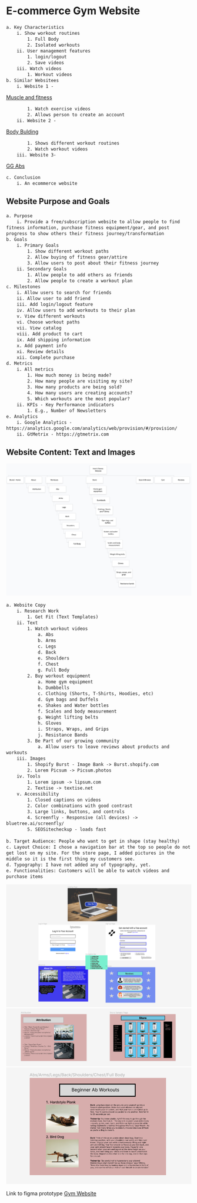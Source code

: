 # E-commerce Gym Website
	a. Key Characteristics
		i. Show workout routines
			1. Full Body
			2. Isolated workouts
		ii. User management features
			1. login/logout
			2. Save videos
		iii. Watch videos
			1. Workout videos
	b. Similar Websitees
		i. Website 1 - 
[Muscle and fitness](https://www.muscleandfitness.com/)

			1. Watch exercise videos
			2. Allows person to create an account
		ii. Website 2 - 
[Body Bulding](https://www.bodybuilding.com/)

			1. Shows different workout routines
			2. Watch workout videos
		iii. Website 3-
[GG Abs](https://www.gq.com/story/best-abs-workouts-gq-ultimate-guide)

	c. Conclusion
		i. An ecommerce website
## Website Purpose and Goals
	a. Purpose
		i. Provide a free/subscription website to allow people to find fitness information, purchase fitness equipment/gear, and post progress to show others their fitness journey/transformation
	b. Goals	
		i. Primary Goals
			1. Show different workout paths
			2. Allow buying of fitness gear/attire
			3. Allow users to post about their fitness journey
		ii. Secondary Goals
			1. Allow people to add others as friends
			2. Allow people to create a workout plan
	c. Milestones
		i. Allow users to search for friends
		ii. Allow user to add friend
		iii. Add login/logout feature
		iv. Allow users to add workouts to their plan
		v. View different workouts
		vi. Choose workout paths
		vii. View catalog
		viii. Add product to cart
		ix. Add shipping information
		x. Add payment info
		xi. Review details
		xii. Complete purchase
	d. Metrics
		i. All metrics
			1. How much money is being made?
			2. How many people are visiting my site?
			3. How many products are being sold?
			4. How many users are creating accounts?
			5. Which workouts are the most popular?
		ii. KPIs - Key Performance indicators
			1. E.g., Number of Newsletters
	e. Analytics
		i. Google Analytics - https://analytics.google.com/analytics/web/provision/#/provision/
		ii. GtMetrix - https://gtmetrix.com
## Website Content: Text and Images
![E-Commerce Gym Website Site Map](https://github.com/Shehu-Muhammad/Module2-Planning/blob/3fdc95a779cb5e780a964294470e56bee17ed15a/Screen%20Shot%202022-06-15%20at%2011.25.25%20AM.png "E-Commerce Gym Website Site Map")

	a. Website Copy
		i. Research Work
			1. Get Fit (Text Templates)
		ii. Text
			1. Watch workout videos 
				a. Abs
				b. Arms
				c. Legs
				d. Back
				e. Shoulders
				f. Chest
				g. Full Body
			2. Buy workout equipment
				a. Home gym equipment
				b. Dumbbells
				c. Clothing (Shorts, T-Shirts, Hoodies, etc)
				d. Gym bags and Duffels
				e. Shakes and Water bottles
				f. Scales and body measurement
				g. Weight lifting belts
				h. Gloves
				i. Straps, Wraps, and Grips
				j. Resistance Bands
			3. Be Part of our growing community
				a. Allow users to leave reviews about products and workouts
		iii. Images
			1. Shopify Burst - Image Bank -> Burst.shopify.com
			2. Lorem Picsum -> Picsum.photos
		iv. Tools
			1. Lorem ipsum -> lipsum.com
			2. Textise -> textise.net
		v. Accessibility
			1. Closed captions on videos
			2. Color combinations with good contrast
			3. Large links, buttons, and controls
			4. Screenfly - Responsive (all devices) -> bluetree.ai/screenfly/
			5. SEOSitecheckup - loads fast
			
	b. Target Audience: People who want to get in shape (stay healthy)
	c. Layout Choice: I chose a navigation bar at the top so people do not get lost on my site. For the store page, I added pictures in the middle so it is the first thing my customers see. 
	d. Typography: I have not added any of typography, yet.
	e. Functionalities: Customers will be able to watch videos and purchase items

			
![top of the figma](https://github.com/Shehu-Muhammad/Module2-Planning/blob/b71f6939cb585234d6811883bceea65abac5db27/images/top.png)
![middle of the figma](https://github.com/Shehu-Muhammad/Module2-Planning/blob/b71f6939cb585234d6811883bceea65abac5db27/images/middle.png)
![bottom of the figma](https://github.com/Shehu-Muhammad/Module2-Planning/blob/b71f6939cb585234d6811883bceea65abac5db27/images/bottom.png)

Link to figma prototype 
[Gym Website](https://www.figma.com/file/ZgzaY6MgM6yQNnKvTIOCbN/Gym-Website?node-id=0%3A1)
	
